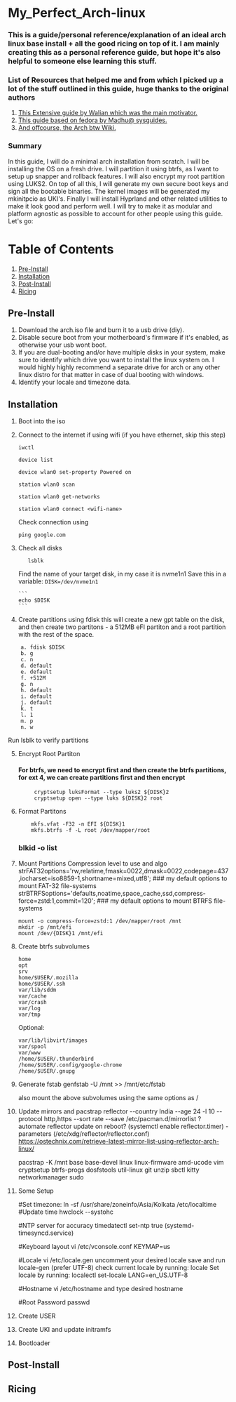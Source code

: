 # My_Perfect_Arch-linux

### This is a guide/personal reference/explanation of an ideal arch linux base install + all the good ricing on top of it. I am mainly creating this as a personal reference guide, but hope it's also helpful to someone else learning this stuff.

### List of Resources that helped me and from which I picked up a lot of the stuff outlined in this guide, huge thanks to the original authors
1. [This Extensive guide by Walian which was the main motivator.](https://walian.co.uk/arch-install-with-secure-boot-btrfs-tpm2-luks-encryption-unified-kernel-images.html)
2. [This guide based on fedora by Madhu@ sysguides.](https://sysguides.com/install-fedora-with-snapshot-and-rollback-support)
3. [And offcourse, the Arch btw Wiki.](https://wiki.archlinux.org/title/Main_page)

### Summary
In this guide, I will do a minimal arch installation from scratch. I will be installing the OS on a fresh drive. I will partition it using btrfs, as I want to setup up snapper and rollback features. I will also encrypt my root partition using LUKS2. On top of all this, I will generate my own secure boot keys and sign all the bootable binaries. The kernel images will be generated my mkinitpcio as UKI's. Finally I will install Hyprland and other related utilities to make it look good and perform well. I will try to make it as modular and platform agnostic as possible to account for other people using this guide. Let's go:

# Table of Contents
1. [Pre-Install](#Pre-Install) 
2. [Installation](#Installation)
3. [Post-Install](#Post-Install)
4. [Ricing](#Ricing)

## Pre-Install
1. Download the arch.iso file and burn it to a usb drive (diy).
2. Disable secure boot from your motherboard's firmware if it's enabled, as otherwise your usb wont boot.
3. If you are dual-booting and/or have multiple disks in your system, make sure to identify which drive you want to install the linux system on. I would highly highly recommend a separate drive for arch or any other linux distro for that matter in case of dual booting with windows. 
4. Identify your locale and timezone data.

## Installation
1. Boot into the iso
2. Connect to the internet if using wifi (if you have ethernet, skip this step)
	```
	iwctl
	```
	```
	device list
	```
	```
	device wlan0 set-property Powered on
	```
	```
	station wlan0 scan
	```
	```
	station wlan0 get-networks
	```
	```
	station wlan0 connect <wifi-name>
	```
	
	Check connection using 
	```
	ping google.com
	```
3.  Check all disks
    ```
	   lsblk
	```
	Find the name of your target disk, in my case it is nvme1n1
	Save this in a variable:
		```
		DISK=/dev/nvme1n1
		```

		```
		echo $DISK
		```
	   
4. Create partitions using fdisk
this will create a new gpt table on the disk, and then create two partitons - a 512MB eFI partiton and a root partition with the rest of the space.
````
	a. fdisk $DISK
	b. g
	c. n
	d. default
	e. default
	f. +512M
	g. n
	h. default
	i. default
	j. default
	k. t
	l. 1
	m. p
	n. w
````
Run lsblk to verify partitions

5. Encrypt Root Partiton 
	#### For btrfs, we need to encrypt first and then create the btrfs partitions, for ext 4, we can create partitions first and then encrypt
   ```
		cryptsetup luksFormat --type luks2 ${DISK}2
		cryptsetup open --type luks ${DISK}2 root
   ```

6. Format Partitons
	```
		mkfs.vfat -F32 -n EFI ${DISK}1
		mkfs.btrfs -f -L root /dev/mapper/root
	```

	### blkid -o list

7. Mount Partitions
	Compression level to use and algo
	strFAT32options='rw,relatime,fmask=0022,dmask=0022,codepage=437,iocharset=iso8859-1,shortname=mixed,utf8'; ### my default options to mount FAT-32 file-systems
	strBTRFSoptions='defaults,noatime,space_cache,ssd,compress-force=zstd:1,commit=120'; ### my default options to mount BTRFS file-systems
	```
	mount -o compress-force=zstd:1 /dev/mapper/root /mnt
	mkdir -p /mnt/efi
	mount /dev/{DISK}1 /mnt/efi
	```
	
8. Create btrfs subvolumes
	```
	home
	opt
	srv
	home/$USER/.mozilla
	home/$USER/.ssh
	var/lib/sddm
	var/cache
	var/crash
	var/log
	var/tmp
	```

	Optional:
	```
	var/lib/libvirt/images
	var/spool
	var/www
	/home/$USER/.thunderbird
	/home/$USER/.config/google-chrome
	/home/$USER/.gnupg
	```

9. Generate fstab
	genfstab -U /mnt >> /mnt/etc/fstab

	also mount the above subvolumes using the same options as /

10. Update mirrors and pacstrap
	reflector --country India --age 24 -l 10 --protocol http,https --sort rate --save /etc/pacman.d/mirrorlist
	? automate reflector update on reboot? (systemctl enable reflector.timer) - parameters (/etc/xdg/reflector/reflector.conf) https://ostechnix.com/retrieve-latest-mirror-list-using-reflector-arch-linux/

    pacstrap -K /mnt base base-devel linux linux-firmware amd-ucode vim cryptsetup btrfs-progs dosfstools util-linux git unzip sbctl kitty networkmanager sudo 


11. Some Setup

	#Set timezone:
	ln -sf /usr/share/zoneinfo/Asia/Kolkata /etc/localtime
	#Update time
	hwclock --systohc

	#NTP server for accuracy
	timedatectl set-ntp true (systemd-timesyncd.service)

	#Keyboard layout
	vi /etc/vconsole.conf
	KEYMAP=us

	#Locale
	vi /etc/locale.gen
	uncomment your desired locale
	save and run locale-gen
	(prefer UTF-8)
	check current locale by running:
	locale
	Set locale by running:
	localectl set-locale LANG=en_US.UTF-8
	
	#Hostname
	vi /etc/hostname and type desired hostname

	#Root Password
	passwd


12. Create USER

13. Create UKI and update initramfs

14. Bootloader


## Post-Install

## Ricing

